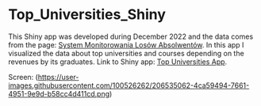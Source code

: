 # Top_Universities_Shiny
This Shiny app was developed during December 2022 and the data comes from the page: [System Monitorowania Losów Absolwentów](https://www.ela.nauka.gov.pl/pl/experts/source-data). In this app I visualized the data about top universities and courses depending on the revenues by its graduates. 
Link to Shiny app: [Top Universities App](https://kubitam.shinyapps.io/Top_Uni_Ranking/?_ga=2.155128056.1172844133.1670503738-1625363901.1670503738).

Screen: (https://user-images.githubusercontent.com/100526262/206535062-4ca59494-7661-4951-9e9d-b58cc4d411cd.png)
